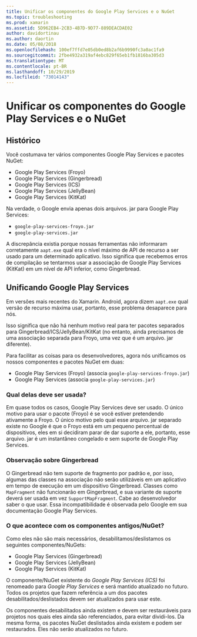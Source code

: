 ```yaml
---
title: Unificar os componentes do Google Play Services e o NuGet
ms.topic: troubleshooting
ms.prod: xamarin
ms.assetid: 5D962EB4-2CB3-4B7D-9D77-889DEACDAE02
author: davidortinau
ms.author: daortin
ms.date: 05/08/2018
ms.openlocfilehash: 100ef7ffd7e05db0ed8b2af6b9990fc3a0ac1fa9
ms.sourcegitcommit: 2fbe4932a319af4ebc829f65eb1fb1816ba305d3
ms.translationtype: MT
ms.contentlocale: pt-BR
ms.lasthandoff: 10/29/2019
ms.locfileid: "73014143"
---
```

# <a name="unifying-google-play-services-components-and-nuget"></a>Unificar os componentes do Google Play Services e o NuGet

## <a name="history"></a>Histórico

Você costumava ter vários componentes Google Play Services e pacotes NuGet:

- Google Play Services (Froyo)
- Google Play Services (Gingerbread)
- Google Play Services (ICS)
- Google Play Services (JellyBean)
- Google Play Services (KitKat)

Na verdade, o Google envia apenas dois arquivos. jar para Google Play Services:

- `google-play-services-froyo.jar`
- `google-play-services.jar`

A discrepância existia porque nossas ferramentas não informaram corretamente `aapt.exe` qual era o nível máximo de API de recurso a ser usado para um determinado aplicativo. Isso significa que recebemos erros de compilação se tentarmos usar a associação de Google Play Services (KitKat) em um nível de API inferior, como Gingerbread.

## <a name="unifying-google-play-services"></a>Unificando Google Play Services

Em versões mais recentes do Xamarin. Android, agora dizem `aapt.exe` qual versão de recurso máxima usar, portanto, esse problema desaparece para nós.

Isso significa que não há nenhum motivo real para ter pacotes separados para Gingerbread/ICS/JellyBean/KitKat (no entanto, ainda precisamos de uma associação separada para Froyo, uma vez que é um arquivo. jar diferente).

Para facilitar as coisas para os desenvolvedores, agora nós unificamos os nossos componentes e pacotes NuGet em duas:

- Google Play Services (Froyo) (associa `google-play-services-froyo.jar`)
- Google Play Services (associa `google-play-services.jar`)

### <a name="which-one-should-be-used"></a>Qual delas deve ser usada?

Em quase todos os casos, Google Play Services deve ser usado. O único motivo para usar o pacote (Froyo) é se você estiver pretendendo ativamente a Froyo. O único motivo pelo qual esse arquivo. jar separado existe no Google é que o Froyo está em um pequeno percentual de dispositivos, eles em si decidiram parar de dar suporte a ele, portanto, esse arquivo. jar é um instantâneo congelado e sem suporte de Google Play Services.

### <a name="note-about-gingerbread"></a>Observação sobre Gingerbread

O Gingerbread não tem suporte de fragmento por padrão e, por isso, algumas das classes na associação não serão utilizáveis em um aplicativo em tempo de execução em um dispositivo Gingerbread. Classes como `MapFragment` não funcionarão em Gingerbread, e sua variante de suporte deverá ser usada em vez `SupportMapFragment`. Cabe ao desenvolvedor saber o que usar. Essa incompatibilidade é observada pelo Google em sua documentação Google Play Services.

### <a name="what-happens-to-the-old-componentsnugets"></a>O que acontece com os componentes antigos/NuGet?

Como eles não são mais necessários, desabilitamos/deslistamos os seguintes componentes/NuGets:

- Google Play Services (Gingerbread)
- Google Play Services (JellyBean)
- Google Play Services (KitKat)

O componente/NuGet existente do _Google Play Services (ICS)_ foi renomeado para _Google Play Services_ e será mantido atualizado no futuro. Todos os projetos que fazem referência a um dos pacotes desabilitados/deslistados devem ser atualizados para usar este.

Os componentes desabilitados ainda existem e devem ser restauráveis para projetos nos quais eles ainda são referenciados, para evitar dividi-los. Da mesma forma, os pacotes NuGet deslistados ainda existem e podem ser restaurados. Eles não serão atualizados no futuro.
